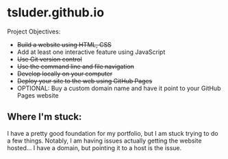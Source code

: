 # tsluder.github.io

Project Objectives:
+ ~~Build a website using HTML, CSS~~
+ Add at least one interactive feature using JavaScript
+ ~~Use Git version control~~
+ ~~Use the command line and file navigation~~
+ ~~Develop locally on your computer~~
+ ~~Deploy your site to the web using GitHub Pages~~
+ OPTIONAL: Buy a custom domain name and have it point to your GitHub Pages website

## Where I'm stuck:
I have a pretty good foundation for my portfolio, but I am stuck trying to do a few things. Notably, I am having issues actually getting the website hosted... I have a domain, but pointing it to a host is the issue.
